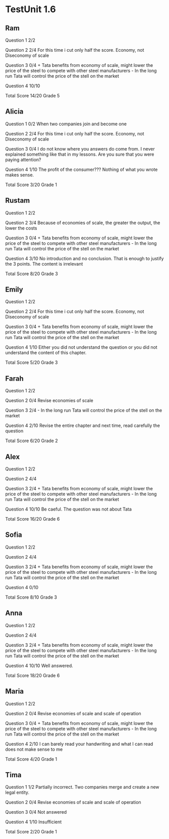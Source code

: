 # TestUnit 1.6

## Ram

Question 1      2/2

Question 2      2/4
                For this time i cut only half the score.
                Economy, not Diseconomy of scale

Question 3      0/4
                + Tata benefits from economy of scale, might lower the price
                  of the steel to compete with other steel manufacturers
                - In the long run Tata will control the price of the stell on the market

Question 4      10/10

Total Score     14/20 Grade 5

## Alicia

Question 1      0/2
                When two companies join and become one

Question 2      2/4
                For this time i cut only half the score.
                Economy, not Diseconomy of scale

Question 3      0/4
                I do not know where you answers do come from. I never explained something
                like that in my lessons. Are you sure that you were paying attention?

Question 4      1/10
                The profit of the consumer???
                Nothing of what you wrote makes sense.

Total Score     3/20 Grade 1

## Rustam

Question 1      2/2

Question 2      3/4
                Because of economies of scale, the greater the output, the lower the costs

Question 3      0/4
                + Tata benefits from economy of scale, might lower the price
                  of the steel to compete with other steel manufacturers
                - In the long run Tata will control the price of the stell on the market

Question 4      3/10
                No introduction and no conclusion. That is enough to justify the 3 points.
                The content is irrelevant

Total Score     8/20 Grade 3

## Emily

Question 1      2/2

Question 2      2/4
                For this time i cut only half the score.
                Economy, not Diseconomy of scale

Question 3      0/4
                + Tata benefits from economy of scale, might lower the price
                  of the steel to compete with other steel manufacturers
                - In the long run Tata will control the price of the stell on the market

Question 4      1/10
                Either you did not understand the question or you did not understand the
                content of this chapter.

Total Score     5/20 Grade 3

## Farah

Question 1      2/2

Question 2      0/4
                Revise economies of scale

Question 3      2/4
                - In the long run Tata will control the price of the stell on the market
                
Question 4      2/10
                Revise the entire chapter and next time, read carefully the question

Total Score     6/20 Grade 2

## Alex

Question 1      2/2

Question 2      4/4

Question 3      2/4
                + Tata benefits from economy of scale, might lower the price
                  of the steel to compete with other steel manufacturers
                - In the long run Tata will control the price of the stell on the market

Question 4      10/10
                Be caeful. The question was not about Tata

Total Score     16/20 Grade 6

## Sofia

Question 1      2/2

Question 2      4/4

Question 3      2/4
                + Tata benefits from economy of scale, might lower the price
                  of the steel to compete with other steel manufacturers
                - In the long run Tata will control the price of the stell on the market

Question 4      0/10

Total Score     8/10 Grade 3

## Anna

Question 1      2/2

Question 2      4/4

Question 3      2/4
                + Tata benefits from economy of scale, might lower the price
                  of the steel to compete with other steel manufacturers
                - In the long run Tata will control the price of the stell on the market

Question 4      10/10
                Well answered.

Total Score     18/20 Grade 6

## Maria

Question 1      2/2

Question 2      0/4
                Revise economies of scale and scale of operation

Question 3       0/4
                + Tata benefits from economy of scale, might lower the price
                  of the steel to compete with other steel manufacturers
                - In the long run Tata will control the price of the stell on the market

Question 4      2/10
                I can barely read your handwriting and what I can read does not make sense to me

Total Score     4/20 Grade 1

## Tima

Question 1      1/2
                Partially incorrect. Two companies merge and create a new legal entity.

Question 2      0/4
                Revise economies of scale and scale of operation

Question 3      0/4
                Not answered

Question 4      1/10
                Insufficient

Total Score     2/20 Grade 1
                
